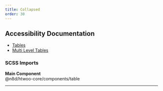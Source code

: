 ```yaml
---
title: Collapsed
order: 30
---
```


## Accessibility Documentation

* [Tables](https://www.w3.org/WAI/tutorials/tables/)
* [Multi Level Tables](https://www.w3.org/WAI/tutorials/tables/multi-level/)

### SCSS Imports

**Main Component**\
@n8d/htwoo-core/components/table

***